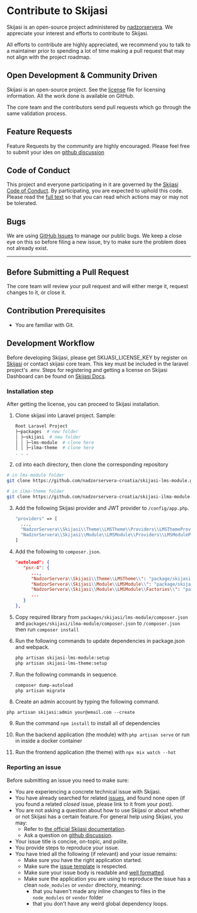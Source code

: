# Contribute to Skijasi

Skijasi is an open-source project administered by [nadzorservera](https://soft.nadzorserveraweb.hr). We appreciate your interest and efforts to contribute to Skijasi.

All efforts to contribute are highly appreciated, we recommend you to talk to a maintainer prior to spending a lot of time making a pull request that may not align with the project roadmap.


## Open Development & Community Driven

Skijasi is an open-source project. See the [license](https://github.com/nadzorservera-croatia/skijasi/blob/master/license) file for licensing information. All the work done is available on GitHub.

The core team and the contributors send pull requests which go through the same validation process.


## Feature Requests

Feature Requests by the community are highly encouraged. Please feel free to submit your ides on [github discussion](https://github.com/nadzorservera-croatia/skijasi/discussions/categories/ideas)


## Code of Conduct

This project and everyone participating in it are governed by the [Skijasi Code of Conduct](https://github.com/nadzorservera-croatia/skijasi/blob/main/code_of_conduct.md). By participating, you are expected to uphold this code. Please read the [full text](https://github.com/nadzorservera-croatia/skijasi/blob/main/code_of_conduct.md) so that you can read which actions may or may not be tolerated.


## Bugs

We are using [GitHub Issues](https://github.com/nadzorservera-croatia/skijasi-lms-module/issues) to manage our public bugs. We keep a close eye on this so before filing a new issue, try to make sure the problem does not already exist.

---

## Before Submitting a Pull Request

The core team will review your pull request and will either merge it, request changes to it, or close it.

<!-- **Before submitting your pull request** make sure the following requirements are fulfilled:

To do : complete this section -->


## Contribution Prerequisites

- You are familiar with Git.


## Development Workflow

Before developing Skijasi, please get SKIJASI_LICENSE_KEY by register on <a href="https://skijasi.nadzorserveraweb.hr/" target="_blank">Skijasi</a> or contact skijasi core team. This key must be included in the laravel project's .env.
Steps for registering and getting a license on Skijasi Dashboard can be found on <a href="https://skijasi-docs.nadzorserveraweb.hr/docs/en/getting-started/installation/" target="_blank">Skijasi Docs</a>.


### Installation step

After getting the license, you can proceed to Skijasi installation.

1. Clone skijasi into Laravel project. Sample:
   ```bash
   Root Laravel Project
   ├─packages  # new folder
   │ ├─skijasi  # new folder
   │ │ ├─lms-module  # clone here
   │ │ ├─ilma-theme  # clone here
   . . .
   ```

2. cd into each directory, then clone the corresponding repository
  ```bash
  # in lms-module folder
  git clone https://github.com/nadzorservera-croatia/skijasi-lms-module.git

  # in ilma-theme folder
  git clone https://github.com/nadzorservera-croatia/skijasi-ilma-module.git

  ```

3. Add the following Skijasi provider and JWT provider to ```/config/app.php```.
   ```php
   "providers" => [
     ...,
     "NadzorServera\\Skijasi\\Theme\\LMSTheme\\Providers\\LMSThemeProvider",
     "NadzorServera\\Skijasi\\Module\\LMSModule\\Providers\\LMSModuleProvider",
   ]
   ```

3. Add the following to `composer.json`.
   ```json
   "autoload": {
      "psr-4": {
         ...,
         "NadzorServera\\Skijasi\\Theme\\LMSTheme\\": "package/skijasi/ilma-theme/src/",
         "NadzorServera\\Skijasi\\Module\\LMSModule\\": "package/skijasi/lms-module/src/",
         "NadzorServera\\Skijasi\\Module\\LMSModule\\Factories\\": "package/skijasi/lms-module/src/Factories/",
         ...
      }
   },
   ```

5. Copy required library from `packages/skijasi/lms-module/composer.json` and `packages/skijasi/ilma-module/composer.json` to `/composer.json` then run `composer install`

6. Run the following commands to update dependencies in package.json and webpack.
   ```bash
   php artisan skijasi-lms-module:setup
   php artisan skijasi-lms-theme:setup
   ```

7. Run the following commands in sequence.
   ```bash
   composer dump-autoload
   php artisan migrate
   ```

8. Create an admin account by typing the following command.
```
php artisan skijasi:admin your@email.com --create
```

9. Run the command `npm install` to install all of dependencies

10. Run the backend application (the module) with `php artisan serve` or run in inside a docker container

11. Run the frontend application (the theme) with `npx mix watch --hot`


### Reporting an issue

Before submitting an issue you need to make sure:

- You are experiencing a concrete technical issue with Skijasi.
- You have already searched for related [issues](https://github.com/nadzorservera-croatia/skijasi-lms-module/issues), and found none open (if you found a related _closed_ issue, please link to it from your post).
- You are not asking a question about how to use Skijasi or about whether or not Skijasi has a certain feature. For general help using Skijasi, you may:
  - Refer to [the official Skijasi documentation](https://skijasi-docs.nadzorserveraweb.hr).
  - Ask a question on [github discussion](https://github.com/nadzorservera-croatia/skijasi-lms-module/discussions).
- Your issue title is concise, on-topic, and polite.
- You provide steps to reproduce your issue.
- You have tried all the following (if relevant) and your issue remains:
  - Make sure you have the right application started.
  - Make sure the [issue template](https://github.com/nadzorservera-croatia/skijasi/tree/main/.github/ISSUE_TEMPLATE) is respected.
  - Make sure your issue body is readable and [well formatted](https://guides.github.com/features/mastering-markdown).
  - Make sure the application you are using to reproduce the issue has a clean `node_modules` or `vendor` directory, meaning:
    - that you haven't made any inline changes to files in the `node_modules` or `vendor` folder
    - that you don't have any weird global dependency loops.
